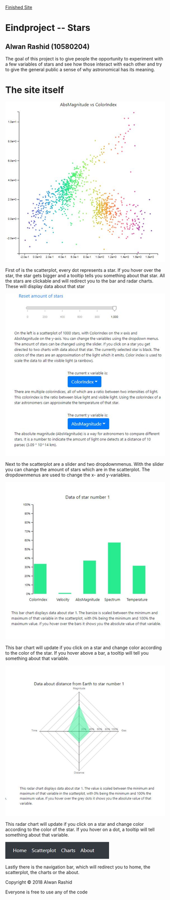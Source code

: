 [Finished Site](https://Pietje123.github.io/Eindproject/index.html)


# Eindproject -- Stars

## Alwan Rashid (10580204)
 
The goal of this project is to give people the opportunity to experiment with a few 
variables of stars and see how those interact with each other and try to give the 
general public a sense of why astronomical has its meaning.

# The site itself

![](doc/clickablescatterplot.JPG)

First of is the scatterplot, every dot represents a star. If you hover over the 
star, the star gets bigger and a tooltip tells you something about that star. All
the stars are clickable and will redirect you to the bar and radar charts. These 
will display data about that star

![](doc/htmlinteractive.JPG)

Next to the scatterplot are a slider and two dropdownmenus. With the slider you
can change the amount of stars which are in the scatterplot. The dropdownmenus
are used to change the x- and y-variables.

![](doc/finishedbarchart.JPG)

This bar chart will update if you click on a star and change color according to the
color of the star. If you hover above a bar, a tooltip will tell you something about
that variable.

![](doc/finishedradarchart.JPG)

This radar chart will update if you click on a star and change color according to the
color of the star. If you hover on a dot, a tooltip will tell something about that
variable.

![](doc/navbar.JPG)

Lastly there is the navigation bar, which will redirect you to home, the scatterplot,
the charts or the about.


Copyright © 2018 Alwan Rashid

Everyone is free to use any of the code